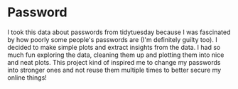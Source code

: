 # Password
I took this data about passwords from tidytuesday because I was fascinated by how poorly some people's passwords are (I'm definitely guilty too). I decided to make simple plots and extract insights from the data.
I had so much fun exploring the data, cleaning them up and plotting them into nice and neat plots.
This project kind of inspired me to change my passwords into stronger ones and not reuse them multiple times to better secure my online things!
